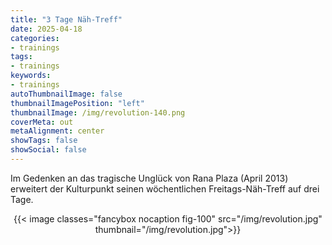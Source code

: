```yaml
---
title: "3 Tage Näh-Treff"
date: 2025-04-18
categories:
- trainings
tags:
- trainings
keywords:
- trainings
autoThumbnailImage: false
thumbnailImagePosition: "left"
thumbnailImage: /img/revolution-140.png
coverMeta: out
metaAlignment: center
showTags: false
showSocial: false
---
```

Im Gedenken an das tragische Unglück von Rana Plaza (April 2013) erweitert der Kulturpunkt seinen wöchentlichen Freitags-Näh-Treff auf drei Tage.

<p><center>{{< image classes="fancybox nocaption fig-100" src="/img/revolution.jpg" thumbnail="/img/revolution.jpg">}}</center>
